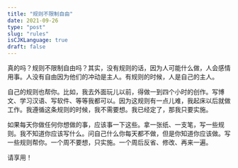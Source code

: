```yaml
---
title: "规则不限制自由"
date: 2021-09-26
type: "post"
slug: "rules"
isCJKLanguage: true
draft: false
---
```


真的吗？规则不限制自由吗？其实，没有规则的话，因为人可能什么做，人会感情用事。人没有自由因为他们的冲动是主人。有规则的时候，人是自己的主人。

自己的规则也帮你。比如，我去外面玩儿以前，得做一到四个小时的创作。写博文、学习汉语、写软件、等等我都可以。因为这规则有一点儿难，我起床以后就做工作。我遵循这条规则的时候，我不需要想。我已经定了，那我只要实施。

如果每天你做任何你想做的事，应该事一下这些。拿一张纸、一支笔，写一些规则。我不知道你应该写什么。问自己什么你每天都不做，但是你知道你应该做。写一些规则帮你。一个周不要想，只实施。一个周后反省、修改、再来一遍。

请享用！

